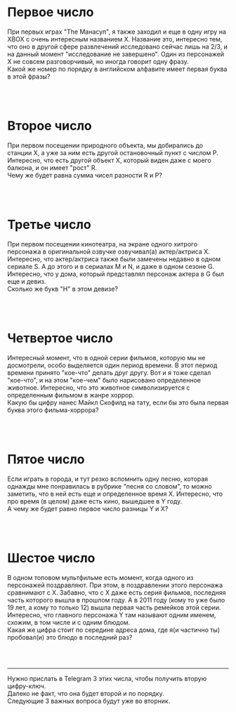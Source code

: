 # Первое число #
При первых играх "The Манасуп", я также заходил и еще в одну игру на XBOX с очень интересным названием X.
Название это, интересно тем, что оно в другой сфере развлечений исследовано сейчас лишь на 2/3, и на данный момент "исследование не завершено".
Один из персонажей X не совсем разговорчивый, но иногда говорит одну фразу.</br>
Какой же номер по порядку в английском алфавите имеет первая буква в этой фразы?

</br></br>

# Второе число #
При первом посещении природного объекта, мы добирались до станции X, а уже за ним есть другой остановочный пункт с числом P.
Интересно, что есть другой объект X, который виден даже с моего балкона, и он имеет "рост" R.</br>
Чему же будет равна сумма чисел разности R и P?

</br></br>


# Третье число #
При первом посещении кинотеатра, на экране одного хитрого персонажа в оригинальной озвучке озвучивал(а) актер/актриса X.
Интересно, что актер/актриса также были замечены недавно в одном сериале S.
А до этого и в сериалах M и N, и даже в одном сезоне G.
Интересно, что у дома, который представлял персонаж актера в G был еще и девиз.</br>
Сколько же букв "Н" в этом девизе?


</br></br>


# Четвертое число #
Интересный момент, что в одной серии фильмов, которую мы не досмотрели, особо выделяется один период времени.
В этот период времени принято "кое-что" делать друг другу.
Вот и я тоже сделал "кое-что", и на этом "кое-чем" было нарисовано определенное животное.
Интересно, что это животное символизируется с определенным фильмом в жанре хоррор.</br>
Какую бы цифру нанес Майкл Скофилд на тату, если бы это была первая буква этого фильма-хоррора?


</br></br>


# Пятое число #
Если играть в города, и тут резко вспомнить одну песню, которая однажды мне понравилась в рубрике "песня со словом", то можно заметить, что в ней есть еще и определенное время X.
Интересно, что про время (в целом) даже есть кино, вышедшее в Y году.</br>
А чему же будет равно первое число разницы Y и X?


</br></br>


# Шестое число #
В одном топовом мультфильме есть момент, когда одного из персонажей поздравляют.
При этом, в поздравлении этого персонажа сравнимают с X.
Забавно, что с X даже есть серия фильмов, последняя часть которого вышла в прошлом году.
А в 2011 году (кому то уже было 19 лет, а кому то только 12) вышла первая часть ремейков этой серии.
Интересно, что главного персонажа Y там называют одним именем, схожим, в том числе и с одним блюдом.</br>
Какая же цифра стоит по середине адреса дома, где я(и частично ты) пробовал(и) это блюдо в последний раз?


</br></br>

---
Нужно прислать в Telegram 3 этих числа, чтобы получить вторую цифру-ключ.</br>
Далеко не факт, что она будет второй и по порядку.</br>
Следующие 3 важных вопроса будут уже во вторник.